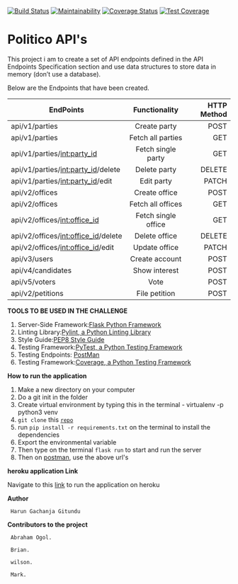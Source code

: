 
[![Build Status](https://travis-ci.org/Arrotech/Politico_Api.svg?branch=develop)](https://travis-ci.org/Arrotech/Politico_Api) [![Maintainability](https://api.codeclimate.com/v1/badges/e4c6a7d21481978d93b4/maintainability)](https://codeclimate.com/github/Arrotech/Politico_Api/maintainability) [![Coverage Status](https://coveralls.io/repos/github/Arrotech/Politico_Api/badge.svg?branch=ch-travis-setup-163674934)](https://coveralls.io/github/Arrotech/Politico_Api?branch=ch-travis-setup-163674934) [![Test Coverage](https://api.codeclimate.com/v1/badges/e4c6a7d21481978d93b4/test_coverage)](https://codeclimate.com/github/Arrotech/Politico_Api/test_coverage)


# Politico API's

This project i am to create a set of API endpoints defined in the API Endpoints Specification
section and use data structures to store data in memory (don’t use a database).


Below are the Endpoints that have been created.

| EndPoints       | Functionality  | HTTP Method  |
| ------------- |:-------------:| -----:|
| api/v1/parties | Create party| POST |
| api/v1/parties | Fetch all parties |GET|
| api/v1/parties/<int:party_id> |Fetch single party |GET|
| api/v1/parties/<int:party_id>/delete |Delete party |DELETE|
| api/v1/parties/<int:party_id>/edit|Edit party |PATCH|
| api/v2/offices |Create office |POST|
| api/v2/offices |Fetch all offices |GET|
| api/v2/offices/<int:office_id> |Fetch single office |GET|
| api/v2/offices/<int:office_id>/delete |Delete office |DELETE|
| api/v2/offices/<int:office_id>/edit |Update office |PATCH|
| api/v3/users |Create account |POST|
| api/v4/candidates |Show interest |POST|
| api/v5/voters |Vote |POST|
| api/v2/petitions |File petition |POST|


**TOOLS TO BE USED IN THE CHALLENGE**
1. Server-Side Framework:[Flask Python Framework](http://flask.pocoo.org/)
2. Linting Library:[Pylint, a Python Linting Library](https://www.pylint.org/)
3. Style Guide:[PEP8 Style Guide](https://www.python.org/dev/peps/pep-0008/)
4. Testing Framework:[PyTest, a Python Testing Framework](https://docs.pytest.org/en/latest/)
5. Testing Endpoints: [PostMan](https://www.getpostman.com/)
6. Testing Framework:[Coverage, a Python Testing Framework](https://coverage.readthedocs.io/en/v4.5.x/)


**How to run the application**
 1. Make a new directory on your computer
 2. Do a git init in  the folder
 3. Create virtual environment by typing this in the terminal - virtualenv -p python3 venv
 4. `git clone` this  <code>[repo](https://github.com/Arrotech/Politico_Api/)</code>
 4. run `pip install -r requirements.txt` on the terminal to install the dependencies
 6. Export the environmental variable
 7. Then type on the terminal ```flask run``` to start and run the server
 8. Then on [postman](https://www.getpostman.com/), use the above url's 


**heroku application Link**

 Navigate to this [link](https://politico-ap1-arrotech.herokuapp.com/api/v1/parties) to run the application on heroku


**Author**

     Harun Gachanja Gitundu

**Contributors to the project**

     Abraham Ogol.

     Brian.

     wilson.

     Mark.